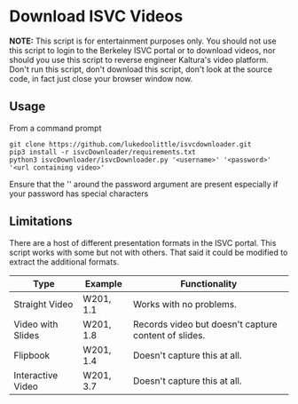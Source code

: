 # Download ISVC Videos

**NOTE:** This script is for entertainment purposes only. You should not use this script to login to the Berkeley ISVC portal or to download videos, nor should you use this script to reverse engineer Kaltura's video platform. Don't run this script, don't download this script, don't look at the source code, in fact just close your browser window now.

## Usage
 
From a command prompt

    git clone https://github.com/lukedoolittle/isvcdownloader.git
    pip3 install -r isvcDownloader/requirements.txt
    python3 isvcDownloader/isvcDownloader.py '<username>' '<password>' '<url containing video>'

Ensure that the '' around the password argument are present especially if your password has special characters

## Limitations

There are a host of different presentation formats in the ISVC portal. This script works with some but not with others. That said it could be modified to extract the additional formats.

Type | Example | Functionality
--- | --- | ---
Straight Video | W201, 1.1 | Works with no problems.
Video with Slides | W201, 1.8 | Records video but doesn't capture content of slides.
Flipbook | W201, 1.4 | Doesn't capture this at all.
Interactive Video | W201, 3.7 | Doesn't capture this at all.